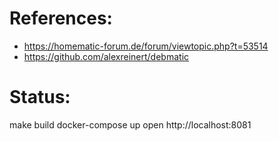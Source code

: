 # References:
- https://homematic-forum.de/forum/viewtopic.php?t=53514
- https://github.com/alexreinert/debmatic

# Status:
make build
docker-compose up
open http://localhost:8081


